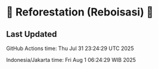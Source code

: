
# 🌳 Reforestation (Reboisasi) 🌲

## Last Updated

GitHub Actions time: Thu Jul 31 23:24:29 UTC 2025

Indonesia/Jakarta time: Fri Aug  1 06:24:29 WIB 2025
